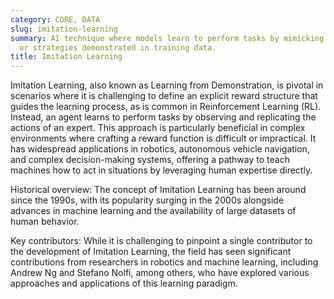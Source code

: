 ```yaml
---
category: CORE, DATA
slug: imitation-learning
summary: AI technique where models learn to perform tasks by mimicking human behavior
  or strategies demonstrated in training data.
title: Imitation Learning
---
```


Imitation Learning, also known as Learning from Demonstration, is pivotal in scenarios where it is challenging to define an explicit reward structure that guides the learning process, as is common in Reinforcement Learning (RL). Instead, an agent learns to perform tasks by observing and replicating the actions of an expert. This approach is particularly beneficial in complex environments where crafting a reward function is difficult or impractical. It has widespread applications in robotics, autonomous vehicle navigation, and complex decision-making systems, offering a pathway to teach machines how to act in situations by leveraging human expertise directly.

Historical overview: The concept of Imitation Learning has been around since the 1990s, with its popularity surging in the 2000s alongside advances in machine learning and the availability of large datasets of human behavior.

Key contributors: While it is challenging to pinpoint a single contributor to the development of Imitation Learning, the field has seen significant contributions from researchers in robotics and machine learning, including Andrew Ng and Stefano Nolfi, among others, who have explored various approaches and applications of this learning paradigm.